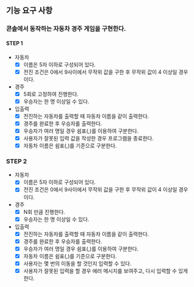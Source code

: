## 기능 요구 사항
### 콘솔에서 동작하는 자동차 경주 게임을 구현한다.

#### STEP 1

- 자동차
  - [x] 이름은 5자 이하로 구성되어 있다.
  - [x] 전진 조건은 0에서 9사이에서 무작위 값을 구한 후 무작위 값이 4 이상일 경우이다.

- 경주
  - [x] 5회로 고정하여 진행한다.
  - [x] 우승자는 한 명 이상일 수 있다.

- 입출력
  - [x] 전진하는 자동차를 출력할 때 자동차 이름을 같이 출력한다.
  - [x] 경주를 완료한 후 우승자를 출력한다.
  - [x] 우승자가 여러 명일 경우 쉼표(,)를 이용하여 구분한다.
  - [x] 사용자가 잘못된 입력 값을 작성한 경우 프로그램을 종료한다.
  - [x] 자동차 이름은 쉼표(,)를 기준으로 구분한다.

### STEP 2

- 자동차
  - [x] 이름은 5자 이하로 구성되어 있다.
  - [x] 전진 조건은 0에서 9사이에서 무작위 값을 구한 후 무작위 값이 4 이상일 경우이다.

- 경주
  - [x] N회 만큼 진행한다.
  - [x] 우승자는 한 명 이상일 수 있다.

- 입출력
  - [x] 전진하는 자동차를 출력할 때 자동차 이름을 같이 출력한다.
  - [x] 경주를 완료한 후 우승자를 출력한다.
  - [x] 우승자가 여러 명일 경우 쉼표(,)를 이용하여 구분한다.
  - [x] 자동차 이름은 쉼표(,)를 기준으로 구분한다.
  - [x] 사용자는 몇 번의 이동을 할 것인지 입력할 수 있다.
  - [x] 사용자가 잘못된 입력을 할 경우 에러 메시지를 보여주고, 다시 입력할 수 있게 한다.